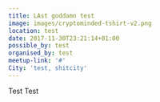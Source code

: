 ```yaml
---
title: LAst goddamn test
image: images/cryptominded-tshirt-v2.png
location: test
date: 2017-11-30T23:21:14+01:00
possible_by: test
organised_by: test
meetup-link: '#'
City: 'test, shitcity'
---
```

Test Test
